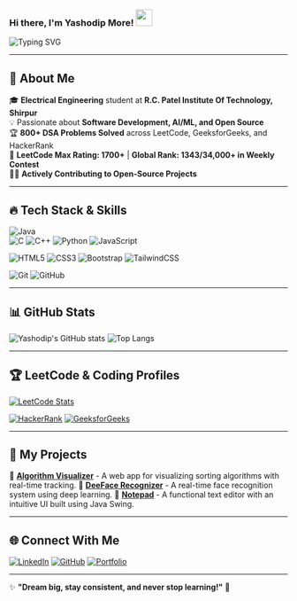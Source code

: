 ### Hi there, I'm Yashodip More! <img src="https://media.giphy.com/media/hvRJCLFzcasrR4ia7z/giphy.gif" width="30px">

![Typing SVG](https://readme-typing-svg.herokuapp.com?color=F72585&size=22&center=true&vCenter=true&width=800&lines=Welcome+to+my+GitHub+Profile!;Passionate+Software+Developer;DSA+Enthusiast+%7C+AI+%7C+ML;Open+Source+Contributor;Lifelong+Learner!+%F0%9F%9A%80)

---

## 🚀 About Me

🎓 **Electrical Engineering** student at **R.C. Patel Institute Of Technology, Shirpur**  
💡 Passionate about **Software Development, AI/ML, and Open Source**  
🏆 **800+ DSA Problems Solved** across LeetCode, GeeksforGeeks, and HackerRank  
🎯 **LeetCode Max Rating: 1700+** | **Global Rank: 1343/34,000+ in Weekly Contest**  
👨‍💻 **Actively Contributing to Open-Source Projects**  

---

## 🔥 Tech Stack & Skills

![Java](https://img.shields.io/badge/Java-%23ED8B00.svg?style=for-the-badge&logo=openjdk&logoColor=white)  
![C](https://img.shields.io/badge/C-%2300599C.svg?style=for-the-badge&logo=c&logoColor=white)
![C++](https://img.shields.io/badge/C%2B%2B-%2300599C.svg?style=for-the-badge&logo=c%2B%2B&logoColor=white)
![Python](https://img.shields.io/badge/Python-3776AB?style=for-the-badge&logo=python&logoColor=white)
![JavaScript](https://img.shields.io/badge/JavaScript-F7DF1E?style=for-the-badge&logo=javascript&logoColor=black)

![HTML5](https://img.shields.io/badge/HTML5-E34F26?style=for-the-badge&logo=html5&logoColor=white)
![CSS3](https://img.shields.io/badge/CSS3-1572B6?style=for-the-badge&logo=css3&logoColor=white)
![Bootstrap](https://img.shields.io/badge/Bootstrap-7952B3?style=for-the-badge&logo=bootstrap&logoColor=white)
![TailwindCSS](https://img.shields.io/badge/TailwindCSS-06B6D4?style=for-the-badge&logo=tailwindcss&logoColor=white)

![Git](https://img.shields.io/badge/Git-%23F05033.svg?style=for-the-badge&logo=git&logoColor=white)
![GitHub](https://img.shields.io/badge/GitHub-%23121011.svg?style=for-the-badge&logo=github&logoColor=white)

---

## 📊 GitHub Stats

![Yashodip's GitHub stats](https://github-readme-stats.vercel.app/api?username=yashodipmore&show_icons=true&theme=radical)
![Top Langs](https://github-readme-stats.vercel.app/api/top-langs/?username=yashodipmore&layout=compact&theme=radical)

---

## 🏆 LeetCode & Coding Profiles

[![LeetCode Stats](https://leetcard.jacoblin.cool/NonCSCoderIN?theme=dark&font=Montserrat)](https://leetcode.com/NonCSCoderIN/)

[![HackerRank](https://img.shields.io/badge/-HackerRank-2EC866?style=for-the-badge&logo=HackerRank&logoColor=white)](https://www.hackerrank.com/profile/yashodipmore2004)
[![GeeksforGeeks](https://img.shields.io/badge/-GeeksforGeeks-1F8F59?style=for-the-badge&logo=GeeksforGeeks&logoColor=white)](https://www.geeksforgeeks.org/user/yashodipmore09/)

---

## 🚀 My Projects

🔹 [**Algorithm Visualizer**](https://github.com/yashodipmore/Algorithm-Explorer) - A web app for visualizing sorting algorithms with real-time tracking.
🔹 [**DeeFace Recognizer**](https://github.com/yashodipmore/FaceRecognitionSystem) - A real-time face recognition system using deep learning.
🔹 [**Notepad**](https://github.com/yashodipmore/Notepad---NonCSCoder) - A functional text editor with an intuitive UI built using Java Swing.

---

## 🌐 Connect With Me

[![LinkedIn](https://img.shields.io/badge/-LinkedIn-0077B5?style=for-the-badge&logo=linkedin&logoColor=white)](https://linkedin.com/in/yashodipmore22)
[![GitHub](https://img.shields.io/badge/-GitHub-181717?style=for-the-badge&logo=github&logoColor=white)](https://github.com/yashodipmore)
[![Portfolio](https://img.shields.io/badge/-Portfolio-FF5722?style=for-the-badge&logo=Google-Chrome&logoColor=white)](https://github.com/yashodipmore)

---

✨ **"Dream big, stay consistent, and never stop learning!"** 🚀
